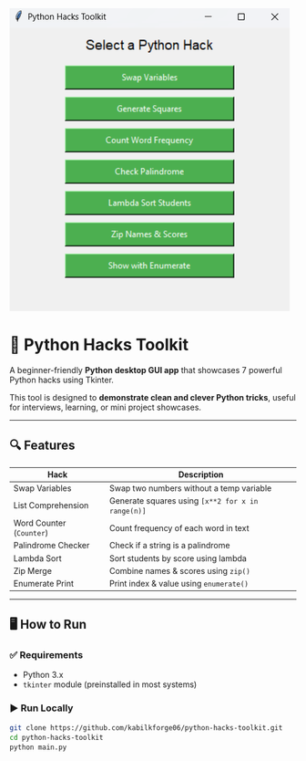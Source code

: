 ![GUI Screenshot](image.png)

# 🧠 Python Hacks Toolkit

A beginner-friendly **Python desktop GUI app** that showcases 7 powerful Python hacks using Tkinter.

This tool is designed to **demonstrate clean and clever Python tricks**, useful for interviews, learning, or mini project showcases.

---

## 🔍 Features

| Hack                          | Description                              |
|-------------------------------|------------------------------------------|
| Swap Variables                | Swap two numbers without a temp variable |
| List Comprehension            | Generate squares using `[x**2 for x in range(n)]` |
| Word Counter (`Counter`)      | Count frequency of each word in text     |
| Palindrome Checker            | Check if a string is a palindrome        |
| Lambda Sort                   | Sort students by score using lambda      |
| Zip Merge                     | Combine names & scores using `zip()`     |
| Enumerate Print               | Print index & value using `enumerate()`  |

---

## 🖥️ How to Run

### ✅ Requirements
- Python 3.x
- `tkinter` module (preinstalled in most systems)

### ▶️ Run Locally

```bash
git clone https://github.com/kabilkforge06/python-hacks-toolkit.git
cd python-hacks-toolkit
python main.py

